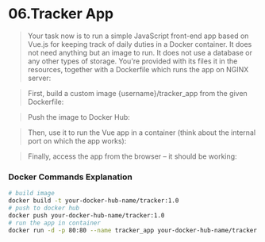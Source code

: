 # 06.Tracker App

> Your task now is to run a simple JavaScript front-end app based on Vue.js for keeping track of daily duties in a Docker container. It does not need anything but an image to run. It does not use a database or any other types of storage. 
You're provided with its files it in the resources, together with a Dockerfile which runs the app on NGINX server: 

>First, build a custom image {username}/tracker_app from the given Dockerfile:

>Push the image to Docker Hub:

>Then, use it to run the Vue app in a container (think about the internal port on which the app works):

>Finally, access the app from the browser – it should be working:

### Docker Commands Explanation
``` bash
# build image
docker build -t your-docker-hub-name/tracker:1.0
# push to docker hub
docker push your-docker-hub-name/tracker:1.0
# run the app in container
docker run -d -p 80:80 --name tracker_app your-docker-hub-name/tracker:1.0
``` 